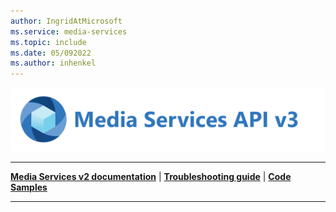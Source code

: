 ```yaml
---
author: IngridAtMicrosoft
ms.service: media-services
ms.topic: include
ms.date: 05/092022
ms.author: inhenkel
---
```


![media services logo v3](../media/media-services-api-logo/azure-media-services-logo-v3.svg)<br><hr color="#5ea0ef" size="10">[**Media Services v2 documentation**](../../previous/media-services-overview.md) | [**Troubleshooting guide**](../troubleshooting.md?amspage=header) | [**Code Samples**](../samples-overview.md?amspage=header)<br><hr color="#5ea0ef" size="10">
